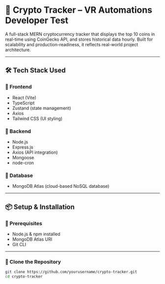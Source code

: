 # 🚀 Crypto Tracker – VR Automations Developer Test

A full-stack MERN cryptocurrency tracker that displays the top 10 coins in real-time using CoinGecko API, and stores historical data hourly. Built for scalability and production-readiness, it reflects real-world project architecture.

---

## 🛠 Tech Stack Used

### 🔹 Frontend
- React (Vite)
- TypeScript
- Zustand (state management)
- Axios
- Tailwind CSS (UI styling)

### 🔹 Backend
- Node.js
- Express.js
- Axios (API integration)
- Mongoose
- node-cron

### 🔹 Database
- MongoDB Atlas (cloud-based NoSQL database)

---

## 📦 Setup & Installation

### 🔧 Prerequisites
- Node.js & npm installed
- MongoDB Atlas URI
- Git CLI

---

### 🧩 Clone the Repository

```bash
git clone https://github.com/yourusername/crypto-tracker.git
cd crypto-tracker
